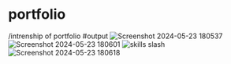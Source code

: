 # portfolio
/intrenship of portfolio
#output
![Screenshot 2024-05-23 180537](https://github.com/municharankokolu/portfolio/assets/170604764/e679d576-92bc-4237-885e-2bf48b423b7c)
![Screenshot 2024-05-23 180601](https://github.com/municharankokolu/portfolio/assets/170604764/05f04bdf-6c65-4188-98e6-5c0f25c9f188)
![skills slash](https://github.com/municharankokolu/portfolio/assets/170604764/5d1b81ab-6cc6-414a-9dfe-ade470dad425)
![Screenshot 2024-05-23 180618](https://github.com/municharankokolu/portfolio/assets/170604764/db316c3d-419b-487c-b0c2-12b0f640e6c4)

